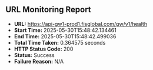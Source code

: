 ## URL Monitoring Report

- **URL:** https://api-gw1-prod1.fisglobal.com/gw/v1/health
- **Start Time:** 2025-05-30T15:48:42.134461
- **End Time:** 2025-05-30T15:48:42.499036
- **Total Time Taken:** 0.364575 seconds
- **HTTP Status Code:** 200
- **Status:** Success
- **Failure Reason:** N/A
